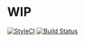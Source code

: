 # WIP

[![StyleCI](https://styleci.io/repos/59498372/shield?branch=master)](https://styleci.io/repos/59498372)
[![Build Status](https://travis-ci.org/gunharth/jodelcms.svg?branch=master)](https://travis-ci.org/gunharth/jodelcms)
